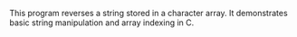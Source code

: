 This program reverses a string stored in a character array. It demonstrates basic string manipulation and array indexing in C.
